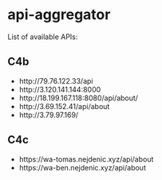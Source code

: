 # api-aggregator
List of available APIs:

<h2>C4b</h2>
<ul>
  <li>http://79.76.122.33/api</li>
  <li> http://3.120.141.144:8000</li>
  <li>http://18.199.167.118:8080/api/about/</li>
  <li>http://3.69.152.41/api/about</li>
  <li>http://3.79.97.169/</li>
</ul>

<h2>C4c</h2>
<ul>
  <li>https://wa-tomas.nejdenic.xyz/api/about</li>
  <li>https://wa-ben.nejdenic.xyz/api/about</li>
</ul>

